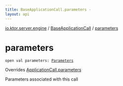 ```yaml
---
title: BaseApplicationCall.parameters - 
layout: api
---
```


<div class='api-docs-breadcrumbs'><a href="../index.html">io.ktor.server.engine</a> / <a href="index.html">BaseApplicationCall</a> / <a href="./parameters.html">parameters</a></div>

# parameters

<div class="signature"><code><span class="keyword">open</span> <span class="keyword">val </span><span class="identifier">parameters</span><span class="symbol">: </span><a href="../../io.ktor.http/-parameters/index.html"><span class="identifier">Parameters</span></a></code></div>

Overrides <a href="../../io.ktor.application/-application-call/parameters.html">ApplicationCall.parameters</a>

Parameters associated with this call

